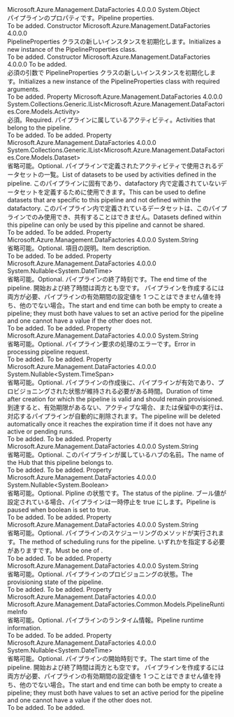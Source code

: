 <Type Name="PipelineProperties" FullName="Microsoft.Azure.Management.DataFactories.Core.Models.PipelineProperties">
  <TypeSignature Language="C#" Value="public class PipelineProperties" />
  <TypeSignature Language="ILAsm" Value=".class public auto ansi beforefieldinit PipelineProperties extends System.Object" />
  <TypeSignature Language="DocId" Value="T:Microsoft.Azure.Management.DataFactories.Core.Models.PipelineProperties" />
  <TypeSignature Language="VB.NET" Value="Public Class PipelineProperties" />
  <TypeSignature Language="F#" Value="type PipelineProperties = class" />
  <AssemblyInfo>
    <AssemblyName>Microsoft.Azure.Management.DataFactories</AssemblyName>
    <AssemblyVersion>4.0.0.0</AssemblyVersion>
  </AssemblyInfo>
  <Base>
    <BaseTypeName>System.Object</BaseTypeName>
  </Base>
  <Interfaces />
  <Docs>
    <summary>
            <span data-ttu-id="a2cd8-101">パイプラインのプロパティです。</span><span class="sxs-lookup"><span data-stu-id="a2cd8-101">Pipeline properties.</span></span>
            </summary>
    <remarks>To be added.</remarks>
  </Docs>
  <Members>
    <Member MemberName=".ctor">
      <MemberSignature Language="C#" Value="public PipelineProperties ();" />
      <MemberSignature Language="ILAsm" Value=".method public hidebysig specialname rtspecialname instance void .ctor() cil managed" />
      <MemberSignature Language="DocId" Value="M:Microsoft.Azure.Management.DataFactories.Core.Models.PipelineProperties.#ctor" />
      <MemberSignature Language="VB.NET" Value="Public Sub New ()" />
      <MemberType>Constructor</MemberType>
      <AssemblyInfo>
        <AssemblyName>Microsoft.Azure.Management.DataFactories</AssemblyName>
        <AssemblyVersion>4.0.0.0</AssemblyVersion>
      </AssemblyInfo>
      <Parameters />
      <Docs>
        <summary>
            <span data-ttu-id="a2cd8-102">PipelineProperties クラスの新しいインスタンスを初期化します。</span><span class="sxs-lookup"><span data-stu-id="a2cd8-102">Initializes a new instance of the PipelineProperties class.</span></span>
            </summary>
        <remarks>To be added.</remarks>
      </Docs>
    </Member>
    <Member MemberName=".ctor">
      <MemberSignature Language="C#" Value="public PipelineProperties (System.Collections.Generic.IList&lt;Microsoft.Azure.Management.DataFactories.Core.Models.Activity&gt; activities);" />
      <MemberSignature Language="ILAsm" Value=".method public hidebysig specialname rtspecialname instance void .ctor(class System.Collections.Generic.IList`1&lt;class Microsoft.Azure.Management.DataFactories.Core.Models.Activity&gt; activities) cil managed" />
      <MemberSignature Language="DocId" Value="M:Microsoft.Azure.Management.DataFactories.Core.Models.PipelineProperties.#ctor(System.Collections.Generic.IList{Microsoft.Azure.Management.DataFactories.Core.Models.Activity})" />
      <MemberSignature Language="VB.NET" Value="Public Sub New (activities As IList(Of Activity))" />
      <MemberSignature Language="F#" Value="new Microsoft.Azure.Management.DataFactories.Core.Models.PipelineProperties : System.Collections.Generic.IList&lt;Microsoft.Azure.Management.DataFactories.Core.Models.Activity&gt; -&gt; Microsoft.Azure.Management.DataFactories.Core.Models.PipelineProperties" Usage="new Microsoft.Azure.Management.DataFactories.Core.Models.PipelineProperties activities" />
      <MemberType>Constructor</MemberType>
      <AssemblyInfo>
        <AssemblyName>Microsoft.Azure.Management.DataFactories</AssemblyName>
        <AssemblyVersion>4.0.0.0</AssemblyVersion>
      </AssemblyInfo>
      <Parameters>
        <Parameter Name="activities" Type="System.Collections.Generic.IList&lt;Microsoft.Azure.Management.DataFactories.Core.Models.Activity&gt;" />
      </Parameters>
      <Docs>
        <param name="activities">To be added.</param>
        <summary>
            <span data-ttu-id="a2cd8-103">必須の引数で PipelineProperties クラスの新しいインスタンスを初期化します。</span><span class="sxs-lookup"><span data-stu-id="a2cd8-103">Initializes a new instance of the PipelineProperties class with required arguments.</span></span>
            </summary>
        <remarks>To be added.</remarks>
      </Docs>
    </Member>
    <Member MemberName="Activities">
      <MemberSignature Language="C#" Value="public System.Collections.Generic.IList&lt;Microsoft.Azure.Management.DataFactories.Core.Models.Activity&gt; Activities { get; set; }" />
      <MemberSignature Language="ILAsm" Value=".property instance class System.Collections.Generic.IList`1&lt;class Microsoft.Azure.Management.DataFactories.Core.Models.Activity&gt; Activities" />
      <MemberSignature Language="DocId" Value="P:Microsoft.Azure.Management.DataFactories.Core.Models.PipelineProperties.Activities" />
      <MemberSignature Language="VB.NET" Value="Public Property Activities As IList(Of Activity)" />
      <MemberSignature Language="F#" Value="member this.Activities : System.Collections.Generic.IList&lt;Microsoft.Azure.Management.DataFactories.Core.Models.Activity&gt; with get, set" Usage="Microsoft.Azure.Management.DataFactories.Core.Models.PipelineProperties.Activities" />
      <MemberType>Property</MemberType>
      <AssemblyInfo>
        <AssemblyName>Microsoft.Azure.Management.DataFactories</AssemblyName>
        <AssemblyVersion>4.0.0.0</AssemblyVersion>
      </AssemblyInfo>
      <ReturnValue>
        <ReturnType>System.Collections.Generic.IList&lt;Microsoft.Azure.Management.DataFactories.Core.Models.Activity&gt;</ReturnType>
      </ReturnValue>
      <Docs>
        <summary>
            <span data-ttu-id="a2cd8-104">必須。</span><span class="sxs-lookup"><span data-stu-id="a2cd8-104">Required.</span></span> <span data-ttu-id="a2cd8-105">パイプラインに属しているアクティビティ。</span><span class="sxs-lookup"><span data-stu-id="a2cd8-105">Activities that belong to the pipeline.</span></span>
            </summary>
        <value>To be added.</value>
        <remarks>To be added.</remarks>
      </Docs>
    </Member>
    <Member MemberName="Datasets">
      <MemberSignature Language="C#" Value="public System.Collections.Generic.IList&lt;Microsoft.Azure.Management.DataFactories.Core.Models.Dataset&gt; Datasets { get; set; }" />
      <MemberSignature Language="ILAsm" Value=".property instance class System.Collections.Generic.IList`1&lt;class Microsoft.Azure.Management.DataFactories.Core.Models.Dataset&gt; Datasets" />
      <MemberSignature Language="DocId" Value="P:Microsoft.Azure.Management.DataFactories.Core.Models.PipelineProperties.Datasets" />
      <MemberSignature Language="VB.NET" Value="Public Property Datasets As IList(Of Dataset)" />
      <MemberSignature Language="F#" Value="member this.Datasets : System.Collections.Generic.IList&lt;Microsoft.Azure.Management.DataFactories.Core.Models.Dataset&gt; with get, set" Usage="Microsoft.Azure.Management.DataFactories.Core.Models.PipelineProperties.Datasets" />
      <MemberType>Property</MemberType>
      <AssemblyInfo>
        <AssemblyName>Microsoft.Azure.Management.DataFactories</AssemblyName>
        <AssemblyVersion>4.0.0.0</AssemblyVersion>
      </AssemblyInfo>
      <ReturnValue>
        <ReturnType>System.Collections.Generic.IList&lt;Microsoft.Azure.Management.DataFactories.Core.Models.Dataset&gt;</ReturnType>
      </ReturnValue>
      <Docs>
        <summary>
            <span data-ttu-id="a2cd8-106">省略可能。</span><span class="sxs-lookup"><span data-stu-id="a2cd8-106">Optional.</span></span> <span data-ttu-id="a2cd8-107">パイプラインで定義されたアクティビティで使用されるデータセットの一覧。</span><span class="sxs-lookup"><span data-stu-id="a2cd8-107">List of datasets to be used by activities defined in the pipeline.</span></span> <span data-ttu-id="a2cd8-108">このパイプラインに固有であり、datafactory 内で定義されていないデータセットを定義するために使用できます。</span><span class="sxs-lookup"><span data-stu-id="a2cd8-108">This can be used to define datasets that are specific to this pipeline and not defined within the datafactory.</span></span> <span data-ttu-id="a2cd8-109">このパイプライン内で定義されているデータセットは、このパイプラインでのみ使用でき、共有することはできません。</span><span class="sxs-lookup"><span data-stu-id="a2cd8-109">Datasets defined within this pipeline can only be used by this pipeline and cannot be shared.</span></span>
            </summary>
        <value>To be added.</value>
        <remarks>To be added.</remarks>
      </Docs>
    </Member>
    <Member MemberName="Description">
      <MemberSignature Language="C#" Value="public string Description { get; set; }" />
      <MemberSignature Language="ILAsm" Value=".property instance string Description" />
      <MemberSignature Language="DocId" Value="P:Microsoft.Azure.Management.DataFactories.Core.Models.PipelineProperties.Description" />
      <MemberSignature Language="VB.NET" Value="Public Property Description As String" />
      <MemberSignature Language="F#" Value="member this.Description : string with get, set" Usage="Microsoft.Azure.Management.DataFactories.Core.Models.PipelineProperties.Description" />
      <MemberType>Property</MemberType>
      <AssemblyInfo>
        <AssemblyName>Microsoft.Azure.Management.DataFactories</AssemblyName>
        <AssemblyVersion>4.0.0.0</AssemblyVersion>
      </AssemblyInfo>
      <ReturnValue>
        <ReturnType>System.String</ReturnType>
      </ReturnValue>
      <Docs>
        <summary>
            <span data-ttu-id="a2cd8-110">省略可能。</span><span class="sxs-lookup"><span data-stu-id="a2cd8-110">Optional.</span></span> <span data-ttu-id="a2cd8-111">項目の説明。</span><span class="sxs-lookup"><span data-stu-id="a2cd8-111">Item description.</span></span>
            </summary>
        <value>To be added.</value>
        <remarks>To be added.</remarks>
      </Docs>
    </Member>
    <Member MemberName="End">
      <MemberSignature Language="C#" Value="public Nullable&lt;DateTime&gt; End { get; set; }" />
      <MemberSignature Language="ILAsm" Value=".property instance valuetype System.Nullable`1&lt;valuetype System.DateTime&gt; End" />
      <MemberSignature Language="DocId" Value="P:Microsoft.Azure.Management.DataFactories.Core.Models.PipelineProperties.End" />
      <MemberSignature Language="VB.NET" Value="Public Property End As Nullable(Of DateTime)" />
      <MemberSignature Language="F#" Value="member this.End : Nullable&lt;DateTime&gt; with get, set" Usage="Microsoft.Azure.Management.DataFactories.Core.Models.PipelineProperties.End" />
      <MemberType>Property</MemberType>
      <AssemblyInfo>
        <AssemblyName>Microsoft.Azure.Management.DataFactories</AssemblyName>
        <AssemblyVersion>4.0.0.0</AssemblyVersion>
      </AssemblyInfo>
      <ReturnValue>
        <ReturnType>System.Nullable&lt;System.DateTime&gt;</ReturnType>
      </ReturnValue>
      <Docs>
        <summary>
            <span data-ttu-id="a2cd8-112">省略可能。</span><span class="sxs-lookup"><span data-stu-id="a2cd8-112">Optional.</span></span> <span data-ttu-id="a2cd8-113">パイプラインの終了時刻です。</span><span class="sxs-lookup"><span data-stu-id="a2cd8-113">The end time of the pipeline.</span></span> <span data-ttu-id="a2cd8-114">開始および終了時間は両方とも空です。 パイプラインを作成するには両方が必要、パイプラインの有効期間の設定値を 1 つことはできません値を持ち、他のでない場合。</span><span class="sxs-lookup"><span data-stu-id="a2cd8-114">The start and end time can both be empty to create a pipeline; they must both have values to set an active period for the pipeline and one cannot have a value if the other does not.</span></span>
            </summary>
        <value>To be added.</value>
        <remarks>To be added.</remarks>
      </Docs>
    </Member>
    <Member MemberName="ErrorMessage">
      <MemberSignature Language="C#" Value="public string ErrorMessage { get; set; }" />
      <MemberSignature Language="ILAsm" Value=".property instance string ErrorMessage" />
      <MemberSignature Language="DocId" Value="P:Microsoft.Azure.Management.DataFactories.Core.Models.PipelineProperties.ErrorMessage" />
      <MemberSignature Language="VB.NET" Value="Public Property ErrorMessage As String" />
      <MemberSignature Language="F#" Value="member this.ErrorMessage : string with get, set" Usage="Microsoft.Azure.Management.DataFactories.Core.Models.PipelineProperties.ErrorMessage" />
      <MemberType>Property</MemberType>
      <AssemblyInfo>
        <AssemblyName>Microsoft.Azure.Management.DataFactories</AssemblyName>
        <AssemblyVersion>4.0.0.0</AssemblyVersion>
      </AssemblyInfo>
      <ReturnValue>
        <ReturnType>System.String</ReturnType>
      </ReturnValue>
      <Docs>
        <summary>
            <span data-ttu-id="a2cd8-115">省略可能。</span><span class="sxs-lookup"><span data-stu-id="a2cd8-115">Optional.</span></span> <span data-ttu-id="a2cd8-116">パイプライン要求の処理のエラーです。</span><span class="sxs-lookup"><span data-stu-id="a2cd8-116">Error in processing pipeline request.</span></span>
            </summary>
        <value>To be added.</value>
        <remarks>To be added.</remarks>
      </Docs>
    </Member>
    <Member MemberName="ExpirationTime">
      <MemberSignature Language="C#" Value="public Nullable&lt;TimeSpan&gt; ExpirationTime { get; set; }" />
      <MemberSignature Language="ILAsm" Value=".property instance valuetype System.Nullable`1&lt;valuetype System.TimeSpan&gt; ExpirationTime" />
      <MemberSignature Language="DocId" Value="P:Microsoft.Azure.Management.DataFactories.Core.Models.PipelineProperties.ExpirationTime" />
      <MemberSignature Language="VB.NET" Value="Public Property ExpirationTime As Nullable(Of TimeSpan)" />
      <MemberSignature Language="F#" Value="member this.ExpirationTime : Nullable&lt;TimeSpan&gt; with get, set" Usage="Microsoft.Azure.Management.DataFactories.Core.Models.PipelineProperties.ExpirationTime" />
      <MemberType>Property</MemberType>
      <AssemblyInfo>
        <AssemblyName>Microsoft.Azure.Management.DataFactories</AssemblyName>
        <AssemblyVersion>4.0.0.0</AssemblyVersion>
      </AssemblyInfo>
      <ReturnValue>
        <ReturnType>System.Nullable&lt;System.TimeSpan&gt;</ReturnType>
      </ReturnValue>
      <Docs>
        <summary>
            <span data-ttu-id="a2cd8-117">省略可能。</span><span class="sxs-lookup"><span data-stu-id="a2cd8-117">Optional.</span></span> <span data-ttu-id="a2cd8-118">パイプラインの作成後に、パイプラインが有効であり、プロビジョニングされた状態が維持される必要がある時間。</span><span class="sxs-lookup"><span data-stu-id="a2cd8-118">Duration of time after creation for which the pipeline is valid and should remain provisioned.</span></span> <span data-ttu-id="a2cd8-119">到達すると、有効期限があるない、アクティブな場合、または保留中の実行は、対応するパイプラインが自動的に削除されます。</span><span class="sxs-lookup"><span data-stu-id="a2cd8-119">The pipeline will be deleted automatically once it reaches the expiration time if it does not have any active or pending runs.</span></span>
            </summary>
        <value>To be added.</value>
        <remarks>To be added.</remarks>
      </Docs>
    </Member>
    <Member MemberName="HubName">
      <MemberSignature Language="C#" Value="public string HubName { get; set; }" />
      <MemberSignature Language="ILAsm" Value=".property instance string HubName" />
      <MemberSignature Language="DocId" Value="P:Microsoft.Azure.Management.DataFactories.Core.Models.PipelineProperties.HubName" />
      <MemberSignature Language="VB.NET" Value="Public Property HubName As String" />
      <MemberSignature Language="F#" Value="member this.HubName : string with get, set" Usage="Microsoft.Azure.Management.DataFactories.Core.Models.PipelineProperties.HubName" />
      <MemberType>Property</MemberType>
      <AssemblyInfo>
        <AssemblyName>Microsoft.Azure.Management.DataFactories</AssemblyName>
        <AssemblyVersion>4.0.0.0</AssemblyVersion>
      </AssemblyInfo>
      <ReturnValue>
        <ReturnType>System.String</ReturnType>
      </ReturnValue>
      <Docs>
        <summary>
            <span data-ttu-id="a2cd8-120">省略可能。</span><span class="sxs-lookup"><span data-stu-id="a2cd8-120">Optional.</span></span> <span data-ttu-id="a2cd8-121">このパイプラインが属しているハブの名前。</span><span class="sxs-lookup"><span data-stu-id="a2cd8-121">The name of the Hub that this pipeline belongs to.</span></span>
            </summary>
        <value>To be added.</value>
        <remarks>To be added.</remarks>
      </Docs>
    </Member>
    <Member MemberName="IsPaused">
      <MemberSignature Language="C#" Value="public Nullable&lt;bool&gt; IsPaused { get; set; }" />
      <MemberSignature Language="ILAsm" Value=".property instance valuetype System.Nullable`1&lt;bool&gt; IsPaused" />
      <MemberSignature Language="DocId" Value="P:Microsoft.Azure.Management.DataFactories.Core.Models.PipelineProperties.IsPaused" />
      <MemberSignature Language="VB.NET" Value="Public Property IsPaused As Nullable(Of Boolean)" />
      <MemberSignature Language="F#" Value="member this.IsPaused : Nullable&lt;bool&gt; with get, set" Usage="Microsoft.Azure.Management.DataFactories.Core.Models.PipelineProperties.IsPaused" />
      <MemberType>Property</MemberType>
      <AssemblyInfo>
        <AssemblyName>Microsoft.Azure.Management.DataFactories</AssemblyName>
        <AssemblyVersion>4.0.0.0</AssemblyVersion>
      </AssemblyInfo>
      <ReturnValue>
        <ReturnType>System.Nullable&lt;System.Boolean&gt;</ReturnType>
      </ReturnValue>
      <Docs>
        <summary>
            <span data-ttu-id="a2cd8-122">省略可能。</span><span class="sxs-lookup"><span data-stu-id="a2cd8-122">Optional.</span></span> <span data-ttu-id="a2cd8-123">Pipline の状態です。</span><span class="sxs-lookup"><span data-stu-id="a2cd8-123">The status of the pipline.</span></span> <span data-ttu-id="a2cd8-124">ブール値が設定されている場合、パイプラインは一時停止を true にします。</span><span class="sxs-lookup"><span data-stu-id="a2cd8-124">Pipeline is paused when boolean is set to true.</span></span>
            </summary>
        <value>To be added.</value>
        <remarks>To be added.</remarks>
      </Docs>
    </Member>
    <Member MemberName="PipelineMode">
      <MemberSignature Language="C#" Value="public string PipelineMode { get; set; }" />
      <MemberSignature Language="ILAsm" Value=".property instance string PipelineMode" />
      <MemberSignature Language="DocId" Value="P:Microsoft.Azure.Management.DataFactories.Core.Models.PipelineProperties.PipelineMode" />
      <MemberSignature Language="VB.NET" Value="Public Property PipelineMode As String" />
      <MemberSignature Language="F#" Value="member this.PipelineMode : string with get, set" Usage="Microsoft.Azure.Management.DataFactories.Core.Models.PipelineProperties.PipelineMode" />
      <MemberType>Property</MemberType>
      <AssemblyInfo>
        <AssemblyName>Microsoft.Azure.Management.DataFactories</AssemblyName>
        <AssemblyVersion>4.0.0.0</AssemblyVersion>
      </AssemblyInfo>
      <ReturnValue>
        <ReturnType>System.String</ReturnType>
      </ReturnValue>
      <Docs>
        <summary>
            <span data-ttu-id="a2cd8-125">省略可能。</span><span class="sxs-lookup"><span data-stu-id="a2cd8-125">Optional.</span></span> <span data-ttu-id="a2cd8-126">パイプラインのスケジューリングのメソッドが実行されます。</span><span class="sxs-lookup"><span data-stu-id="a2cd8-126">The method of scheduling runs for the pipeline.</span></span> <span data-ttu-id="a2cd8-127">いずれかを指定する必要があります<see cref="T:Microsoft.Azure.Management.DataFactories.Models.PipelineMode" />です。</span><span class="sxs-lookup"><span data-stu-id="a2cd8-127">Must be one of <see cref="T:Microsoft.Azure.Management.DataFactories.Models.PipelineMode" />.</span></span>
            </summary>
        <value>To be added.</value>
        <remarks>To be added.</remarks>
      </Docs>
    </Member>
    <Member MemberName="ProvisioningState">
      <MemberSignature Language="C#" Value="public string ProvisioningState { get; set; }" />
      <MemberSignature Language="ILAsm" Value=".property instance string ProvisioningState" />
      <MemberSignature Language="DocId" Value="P:Microsoft.Azure.Management.DataFactories.Core.Models.PipelineProperties.ProvisioningState" />
      <MemberSignature Language="VB.NET" Value="Public Property ProvisioningState As String" />
      <MemberSignature Language="F#" Value="member this.ProvisioningState : string with get, set" Usage="Microsoft.Azure.Management.DataFactories.Core.Models.PipelineProperties.ProvisioningState" />
      <MemberType>Property</MemberType>
      <AssemblyInfo>
        <AssemblyName>Microsoft.Azure.Management.DataFactories</AssemblyName>
        <AssemblyVersion>4.0.0.0</AssemblyVersion>
      </AssemblyInfo>
      <ReturnValue>
        <ReturnType>System.String</ReturnType>
      </ReturnValue>
      <Docs>
        <summary>
            <span data-ttu-id="a2cd8-128">省略可能。</span><span class="sxs-lookup"><span data-stu-id="a2cd8-128">Optional.</span></span> <span data-ttu-id="a2cd8-129">パイプラインのプロビジョニングの状態。</span><span class="sxs-lookup"><span data-stu-id="a2cd8-129">The provisioning state of the pipeline.</span></span>
            </summary>
        <value>To be added.</value>
        <remarks>To be added.</remarks>
      </Docs>
    </Member>
    <Member MemberName="RuntimeInfo">
      <MemberSignature Language="C#" Value="public Microsoft.Azure.Management.DataFactories.Common.Models.PipelineRuntimeInfo RuntimeInfo { get; set; }" />
      <MemberSignature Language="ILAsm" Value=".property instance class Microsoft.Azure.Management.DataFactories.Common.Models.PipelineRuntimeInfo RuntimeInfo" />
      <MemberSignature Language="DocId" Value="P:Microsoft.Azure.Management.DataFactories.Core.Models.PipelineProperties.RuntimeInfo" />
      <MemberSignature Language="VB.NET" Value="Public Property RuntimeInfo As PipelineRuntimeInfo" />
      <MemberSignature Language="F#" Value="member this.RuntimeInfo : Microsoft.Azure.Management.DataFactories.Common.Models.PipelineRuntimeInfo with get, set" Usage="Microsoft.Azure.Management.DataFactories.Core.Models.PipelineProperties.RuntimeInfo" />
      <MemberType>Property</MemberType>
      <AssemblyInfo>
        <AssemblyName>Microsoft.Azure.Management.DataFactories</AssemblyName>
        <AssemblyVersion>4.0.0.0</AssemblyVersion>
      </AssemblyInfo>
      <ReturnValue>
        <ReturnType>Microsoft.Azure.Management.DataFactories.Common.Models.PipelineRuntimeInfo</ReturnType>
      </ReturnValue>
      <Docs>
        <summary>
            <span data-ttu-id="a2cd8-130">省略可能。</span><span class="sxs-lookup"><span data-stu-id="a2cd8-130">Optional.</span></span> <span data-ttu-id="a2cd8-131">パイプラインのランタイム情報。</span><span class="sxs-lookup"><span data-stu-id="a2cd8-131">Pipeline runtime information.</span></span>
            </summary>
        <value>To be added.</value>
        <remarks>To be added.</remarks>
      </Docs>
    </Member>
    <Member MemberName="Start">
      <MemberSignature Language="C#" Value="public Nullable&lt;DateTime&gt; Start { get; set; }" />
      <MemberSignature Language="ILAsm" Value=".property instance valuetype System.Nullable`1&lt;valuetype System.DateTime&gt; Start" />
      <MemberSignature Language="DocId" Value="P:Microsoft.Azure.Management.DataFactories.Core.Models.PipelineProperties.Start" />
      <MemberSignature Language="VB.NET" Value="Public Property Start As Nullable(Of DateTime)" />
      <MemberSignature Language="F#" Value="member this.Start : Nullable&lt;DateTime&gt; with get, set" Usage="Microsoft.Azure.Management.DataFactories.Core.Models.PipelineProperties.Start" />
      <MemberType>Property</MemberType>
      <AssemblyInfo>
        <AssemblyName>Microsoft.Azure.Management.DataFactories</AssemblyName>
        <AssemblyVersion>4.0.0.0</AssemblyVersion>
      </AssemblyInfo>
      <ReturnValue>
        <ReturnType>System.Nullable&lt;System.DateTime&gt;</ReturnType>
      </ReturnValue>
      <Docs>
        <summary>
            <span data-ttu-id="a2cd8-132">省略可能。</span><span class="sxs-lookup"><span data-stu-id="a2cd8-132">Optional.</span></span> <span data-ttu-id="a2cd8-133">パイプラインの開始時刻です。</span><span class="sxs-lookup"><span data-stu-id="a2cd8-133">The start time of the pipeline.</span></span> <span data-ttu-id="a2cd8-134">開始および終了時間は両方とも空です。 パイプラインを作成するには両方が必要、パイプラインの有効期間の設定値を 1 つことはできません値を持ち、他のでない場合。</span><span class="sxs-lookup"><span data-stu-id="a2cd8-134">The start and end time can both be empty to create a pipeline; they must both have values to set an active period for the pipeline and one cannot have a value if the other does not.</span></span>
            </summary>
        <value>To be added.</value>
        <remarks>To be added.</remarks>
      </Docs>
    </Member>
  </Members>
</Type>
